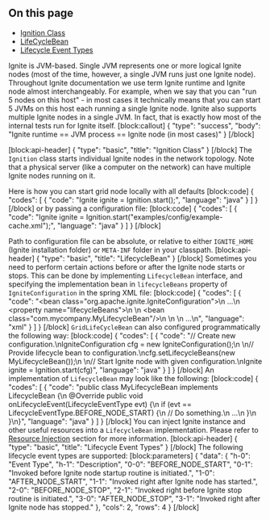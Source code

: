 ## On this page
* [Ignition Class](doc:ignite-life-cycle#ignition-class)
* [LifeCycleBean](doc:ignite-life-cycle#lifecyclebean)
* [Lifecycle Event Types](doc:ignite-life-cycle#lifecycle-event-types) 

Ignite is JVM-based. Single JVM represents one or more logical Ignite nodes (most of the time, however, a single JVM runs just one Ignite node). Throughout Ignite documentation we use term Ignite runtime and Ignite node almost interchangeably. For example, when we say that you can "run 5 nodes on this host" - in most cases it technically means that you can start 5 JVMs on this host each running a single Ignite node. Ignite also supports multiple Ignite nodes in a single JVM. In fact, that is exactly how most of the internal tests run for Ignite itself.
[block:callout]
{
  "type": "success",
  "body": "Ignite runtime == JVM process == Ignite node (in most cases)"
}
[/block]

[block:api-header]
{
  "type": "basic",
  "title": "Ignition Class"
}
[/block]
The `Ignition` class starts individual Ignite nodes in the network topology. Note that a physical server (like a computer on the network) can have multiple Ignite nodes running on it.

Here is how you can start grid node locally with all defaults
[block:code]
{
  "codes": [
    {
      "code": "Ignite ignite = Ignition.start();",
      "language": "java"
    }
  ]
}
[/block]
or by passing a configuration file:
[block:code]
{
  "codes": [
    {
      "code": "Ignite ignite = Ignition.start(\"examples/config/example-cache.xml\");",
      "language": "java"
    }
  ]
}
[/block]

Path to configuration file can be absolute, or relative to either `IGNITE_HOME` (Ignite installation folder) or `META-INF` folder in your classpath.
[block:api-header]
{
  "type": "basic",
  "title": "LifecycleBean"
}
[/block]
Sometimes you need to perform certain actions before or after the Ignite node starts or stops. This can be done by implementing `LifecycleBean` interface, and specifying the implementation bean in `lifecycleBeans` property of `IgniteConfiguration` in the spring XML file:
[block:code]
{
  "codes": [
    {
      "code": "<bean class=\"org.apache.ignite.IgniteConfiguration\">\n    ...\n    <property name=\"lifecycleBeans\">\n        <list>\n            <bean class=\"com.mycompany.MyLifecycleBean\"/>\n        </list>\n    </property>\n    ...\n</bean>",
      "language": "xml"
    }
  ]
}
[/block]
`GridLifeCycleBean` can also configured programmatically the following way:
[block:code]
{
  "codes": [
    {
      "code": "// Create new configuration.\nIgniteConfiguration cfg = new IgniteConfiguration();\n \n// Provide lifecycle bean to configuration.\ncfg.setLifecycleBeans(new MyLifecycleBean());\n \n// Start Ignite node with given configuration.\nIgnite ignite = Ignition.start(cfg)",
      "language": "java"
    }
  ]
}
[/block]
An implementation of `LifecycleBean` may look like the following:
[block:code]
{
  "codes": [
    {
      "code": "public class MyLifecycleBean implements LifecycleBean {\n    @Override public void onLifecycleEvent(LifecycleEventType evt) {\n        if (evt == LifecycleEventType.BEFORE_NODE_START) {\n            // Do something.\n            ...\n        }\n    }\n}",
      "language": "java"
    }
  ]
}
[/block]
You can inject Ignite instance and other useful resources into a `LifecycleBean` implementation. Please refer to [Resource Injection](/docs/resource-injection) section for more information.
[block:api-header]
{
  "type": "basic",
  "title": "Lifecycle Event Types"
}
[/block]
The following lifecycle event types are supported:
[block:parameters]
{
  "data": {
    "h-0": "Event Type",
    "h-1": "Description",
    "0-0": "BEFORE_NODE_START",
    "0-1": "Invoked before Ignite node startup routine is initiated.",
    "1-0": "AFTER_NODE_START",
    "1-1": "Invoked right after Ignite node has started.",
    "2-0": "BEFORE_NODE_STOP",
    "2-1": "Invoked right before Ignite stop routine is initiated.",
    "3-0": "AFTER_NODE_STOP",
    "3-1": "Invoked right after Ignite node has stopped."
  },
  "cols": 2,
  "rows": 4
}
[/block]